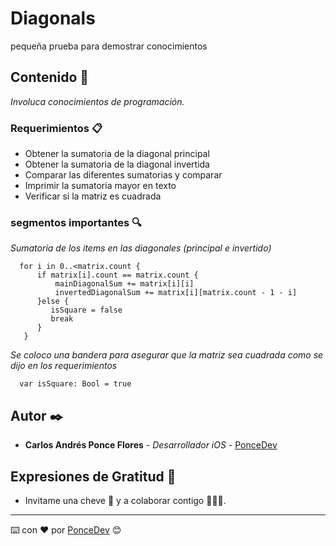 # Diagonals
pequeña prueba para demostrar conocimientos

## Contenido 🧐

_Involuca conocimientos de programación._

### Requerimientos 📋
 * Obtener la sumatoria de la diagonal principal
 * Obtener la sumatoria de la diagonal invertida
 * Comparar las diferentes sumatorias y comparar
 * Imprimir la sumatoria mayor en texto
 * Verificar si la matriz es cuadrada

### segmentos importantes 🔍
_Sumatoria de los items en las diagonales (principal e invertido)_

```
  for i in 0..<matrix.count {
      if matrix[i].count == matrix.count {
          mainDiagonalSum += matrix[i][i]
          invertedDiagonalSum += matrix[i][matrix.count - 1 - i]
      }else {
         isSquare = false
         break
      }
   }
```
_Se coloco una bandera para asegurar que la matriz sea cuadrada como se dijo en los requerimientos_
```
  var isSquare: Bool = true
```
## Autor ✒️

* **Carlos Andrés Ponce Flores** - *Desarrollador iOS* - [PonceDev](https://github.com/Ponce156C)

## Expresiones de Gratitud 🎁

* Invitame una cheve 🍺 y a colaborar contigo 👨🏻‍💻. 

---
⌨️ con ❤️ por [PonceDev](https://github.com/Ponce156C) 😊
